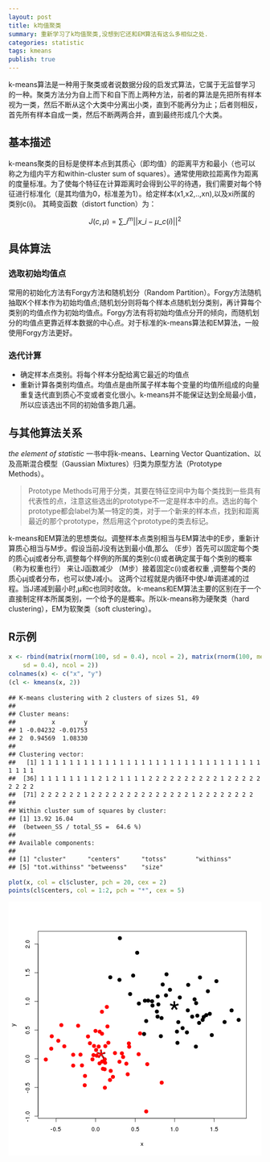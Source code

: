```yaml
---
layout: post
title: k均值聚类
summary: 重新学习了k均值聚类,没想到它还和EM算法有这么多相似之处.
categories: statistic
tags: kmeans
publish: true
---
```


k-means算法是一种用于聚类或者说数据分段的启发式算法，它属于无监督学习的一种。聚类方法分为自上而下和自下而上两种方法，前者的算法是先把所有样本视为一类，然后不断从这个大类中分离出小类，直到不能再分为止；后者则相反，首先所有样本自成一类，然后不断两两合并，直到最终形成几个大类。
## 基本描述
k-means聚类的目标是使样本点到其质心（即均值）的距离平方和最小（也可以称之为组内平方和within-cluster sum of squares）。通常使用欧拉距离作为距离的度量标准。为了使每个特征在计算距离时会得到公平的待遇，我们需要对每个特征进行标准化（是其均值为0，标准差为1）。给定样本(x1,x2,..,xn),以及xi所属的类别c(i)。
其畸变函数（distort function）为：

$$
J(c,\mu)=\sum\_{i}^m ||x\_{i}-\mu\_{c(i)}||^2
$$

## 具体算法
### 选取初始均值点
常用的初始化方法有Forgy方法和随机划分（Random Partition）。Forgy方法随机抽取K个样本作为初始均值点;随机划分则将每个样本点随机划分类别，再计算每个类别的均值点作为初始均值点。Forgy方法有将初始均值点分开的倾向，而随机划分的均值点更靠近样本数据的中心点。对于标准的k-means算法和EM算法，一般使用Forgy方法更好。
### 迭代计算
* 确定样本点类别。将每个样本分配给离它最近的均值点
* 重新计算各类别均值点。均值点是由所属子样本每个变量的均值所组成的向量
重复迭代直到质心不变或者变化很小。k-means并不能保证达到全局最小值，所以应该选出不同的初始值多跑几遍。

## 与其他算法关系
 _the element of statistic_ 一书中将k-means、Learning Vector Quantization、以及高斯混合模型（Gaussian Mixtures）归类为原型方法（Prototype Methods）。
 
> Prototype Methods可用于分类，其要在特征空间中为每个类找到一些具有代表性的点，注意这些选出的prototype不一定是样本中的点。选出的每个prototype都会label为某一特定的类，对于一个新来的样本点，找到和距离最近的那个prototype，然后用这个prototype的类去标记。

k-means和EM算法的思想类似。调整样本点类别相当与EM算法中的E步，重新计算质心相当与M步。假设当前J没有达到最小值,那么
（E步）首先可以固定每个类的质心μj或者分布,调整每个样例的所属的类别c(i)或者确定属于每个类别的概率（称为权重也行） 来让J函数减少
（M步）接着固定c(i)或者权重 ,调整每个类的质心μj或者分布，也可以使J减小。
这两个过程就是内循环中使J单调递减的过程。当J递减到最小时,μ和c也同时收敛。
k-means和EM算法主要的区别在于一个直接制定样本所属类别，一个给予的是概率。所以k-means称为硬聚类（hard clustering），EM为软聚类（soft clustering）。

## R示例

```r
x <- rbind(matrix(rnorm(100, sd = 0.4), ncol = 2), matrix(rnorm(100, mean = 1, 
    sd = 0.4), ncol = 2))
colnames(x) <- c("x", "y")
(cl <- kmeans(x, 2))
```

```
## K-means clustering with 2 clusters of sizes 51, 49
## 
## Cluster means:
##          x        y
## 1 -0.04232 -0.01753
## 2  0.94569  1.08330
## 
## Clustering vector:
##   [1] 1 1 1 1 1 1 1 1 1 1 1 1 1 1 1 1 1 1 1 1 1 1 1 1 1 1 1 1 1 1 1 1 1 1 1
##  [36] 1 1 1 1 1 1 1 1 2 1 2 1 1 1 1 2 2 2 2 2 2 2 2 2 2 1 2 2 2 2 2 2 2 2 2
##  [71] 2 2 2 2 2 2 1 2 2 2 2 2 2 2 2 2 2 2 2 2 2 1 2 2 2 2 2 2 2 2
## 
## Within cluster sum of squares by cluster:
## [1] 13.92 16.04
##  (between_SS / total_SS =  64.6 %)
## 
## Available components:
## 
## [1] "cluster"      "centers"      "totss"        "withinss"    
## [5] "tot.withinss" "betweenss"    "size"
```

```r
plot(x, col = cl$cluster, pch = 20, cex = 2)
points(cl$centers, col = 1:2, pch = "*", cex = 5)
```

![plot of chunk unnamed-chunk-1](/images/unnamed-chunk-1.png) 


